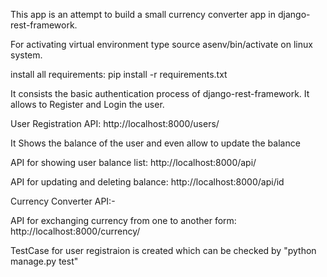 This app is an attempt to build a small currency converter app in  django-rest-framework.

For activating virtual environment type source asenv/bin/activate on linux system.

install all requirements: 
pip install -r requirements.txt


It consists the basic authentication process of django-rest-framework.
It allows to Register and Login the user.


User Registration API: http://localhost:8000/users/

It Shows the balance of the user and even allow to update the balance

API for showing user balance list: http://localhost:8000/api/

API for updating and deleting balance: http://localhost:8000/api/id

Currency Converter API:-

API for exchanging currency from one to another form: http://localhost:8000/currency/

TestCase for user registraion is created which can be checked by "python manage.py test"
